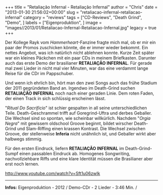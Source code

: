 +++
title = "Retaliação Infernal - Retaliação Infernal"
author = "Chris"
date = "2013-01-30 21:56:02+00:00"
slug = "retaliacao-infernal-retaliacao-infernal"
category = "reviews"
tags = ["CD-Reviews", "Death Grind", "Demo", ]
labels = ["Eigenproduktion", ]
image = "images//2013/01/Retaliacao-Infernal-Retaliacao-Infernal.jpg"
legacy = true
+++

Der Kollege Rayk vom _Hammerheart_-Fanzine fragte mich mal, ob er mir ein paar der Promos zuschicken könnte, die er immer wieder bekommt. Ein nettes Angebot, was ich natürlich nicht ablehnen konnte. Kurze Zeit später war ein kleines Päckchen mit ein paar CDs in meinem Briefkasten. Darunter auch das erste Demo der brasilianer **RETALIAÇÃO INFERNAL**. Für gerade mal zwei Lieder in nicht mal vier Minuten, war das eine verdammt lange Reise für die CDr im Pappschuber.

Und wenn ich ehrlich bin, hört man den zwei Songs auch das frühe Stadium der 2011 gegründeten Band an. Irgendwo im Death-Grind suchen **RETALIAÇÃO INFERNAL** noch nach einer geraden Linie. Dem roten Faden, der einen Track in sich schlüssig erscheinen lässt.

"_Ritual Do Sacrificio_" ist schier gespalten in all seine unterschiedlichen Teile. Death-Geschrammel trifft auf Goregrind-Uftra und derbes Geballer. Die Wechsel sind so spontan, wie scheinbar willkürlich.
Nachdem "_Orgia Negra_" mit gewissem oldschool Groove beginnt, bildet wirscher Death-Grind und Slam-Riffing einen krassen Kontrast. Die Wechsel zwischen Groove, der stellenweise **Inferia** nicht unähnlich ist, und Geballer wirkt aber halbwegs stimmig.

Für den ersten Eindruck, liefern **RETALIAÇÃO INFERNAL** im Death-Grind-Sumpf einen passablen Eindruck ab. Homogenes Songwriting, nachvollziehbare Riffs und eine klare Identität müssen die Brasilianer aber erst noch lernen.

http://www.youtube.com/watch?v=Sft1u06zwIk



---
**Infos:**
Eigenproduktion - 2012 / 
Demo-CDr - 2 Lieder - 3:46 Min. / 
